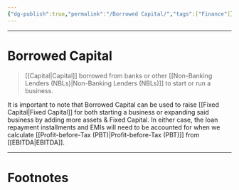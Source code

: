 ```yaml
---
{"dg-publish":true,"permalink":"/Borrowed Capital/","tags":["Finance"]}
---
```



---
# Borrowed Capital
> [[Capital\|Capital]] borrowed from banks or other [[Non-Banking Lenders (NBLs)\|Non-Banking Lenders (NBLs)]] to start or run a business.

It is important to note that Borrowed Capital can be used to raise [[Fixed Capital\|Fixed Capital]] for both starting a business or expanding said business by adding more assets & Fixed Capital. In either case, the loan repayment installments and EMIs will need to be accounted for when we calculate [[Profit-before-Tax (PBT)\|Profit-before-Tax (PBT)]] from [[EBITDA\|EBITDA]].

---
# Footnotes